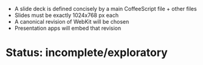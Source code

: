 
* A slide deck is defined concisely by a main CoffeeScript file + other files
* Slides must be exactly 1024x768 px each
* A canonical revision of WebKit will be chosen
* Presentation apps will embed that revision

# Status: incomplete/exploratory
